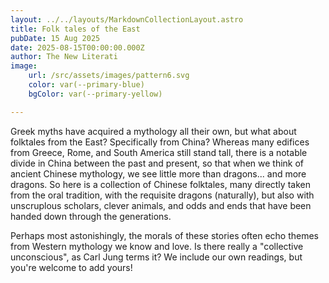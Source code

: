 ```yaml
---
layout: ../../layouts/MarkdownCollectionLayout.astro
title: Folk tales of the East
pubDate: 15 Aug 2025
date: 2025-08-15T00:00:00.000Z
author: The New Literati
image:
    url: /src/assets/images/pattern6.svg
    color: var(--primary-blue)
    bgColor: var(--primary-yellow)

---
```


Greek myths have acquired a mythology all their own, but what about folktales from the East?  Specifically from China?  Whereas many edifices from Greece, Rome, and South America still stand tall, there is a notable divide in China between the past and present, so that when we think of ancient Chinese mythology, we see little more than dragons... and more dragons. So here is a collection of Chinese folktales, many directly taken from the oral tradition, with the requisite dragons (naturally), but also with unscruplous scholars, clever animals, and odds and ends that have been handed down through the generations.

Perhaps most astonishingly, the morals of these stories often echo themes from Western mythology we know and love. Is there really a "collective unconscious", as Carl Jung terms it? We include our own readings, but you're welcome to add yours!